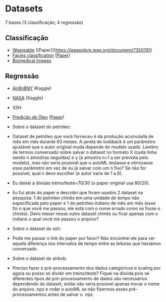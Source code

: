 # Datasets
7 bases (3 classificação; 4 regressão)
## Classificação
- [Weareable](https://personal.utdallas.edu/~kehtar/UTD-MHAD.html) ([Paper])(https://ieeexplore.ieee.org/document/7350781)
- [Facies classification](https://github.com/arturjordao/TowardsAutomaticAccurateCore-logProcessing) ([Paper](https://www.sciencedirect.com/science/article/pii/S092698512300068X?via%3Dihub))
- [Biomedical Images](https://medmnist.com/)
## Regressão
- [AirBnBNY](https://www.kaggle.com/datasets/dgomonov/new-york-city-airbnb-open-data/data) (Kaggle)
- [NASA](https://www.kaggle.com/code/wassimderbel/nasa-predictive-maintenance-rul) (Kaggle)
- SSH
- [Predição de Óleo](https://github.com/2M-kotb/DLSTM2/tree/master) ([Paper](https://www.sciencedirect.com/science/article/pii/S0925231218311639))

- Sobre o dataset do petróleo:
- Dataset de petróleo que você forneceu é da produção acumulada de mês em mês durante 63 meses. A janela de lookback é um parâmetro ajustável que o autor original muda depende do modelo usado. Lembro de termos conversado sobre salvar o dataset no formato X (cada linha sendo n amostras seguidas) e y (a amostra n+1 a ser prevista pelo modelo), mas não seria possível que o autoML testasse e otimizasse esse parâmetro em vez de eu já salvar com um n fixo? Se não for possível, qual n devo escolher (o autor varia de 1 a 6).
- Eu deixei a divisão treino/teste=70/30 (o paper original usa 80/20).
- Eu fui atrás do paper e descobri que foram usados 2 dataset na pesquisa: 1 do petróleo chinês em uma unidade de tempo não especificada pelo paper e 1 do petróleo indiano de mês em mês (esse foi o que você me passou, ele está com o nome errado como se fosse o chinês). Devo mexer nesse outro dataset chinês ou ficar apenas com o indiano o qual você me passou o arquivo?

- Sobre o dataset do ssh:
- Pode me passar o link do paper por favor? Não encontrei ele para ver aquela diferença nos intervalos de tempo entre as leituras que havíamos conversado.

- Sobre o dataset do airbnb:
- Preciso fazer o pré-processamento dos dados categóricos e scaling por agora ou posso só dividir em treino/teste? Fiquei na dúvida pois se diferentes tipos de pré-processamento de dados são necessários dependendo do dataset, então não seria possível apenas trocar o nome do arquivo .npz e rodar o autoML se não fizermos esses pré-processamentos antes de salvar o .npz.
